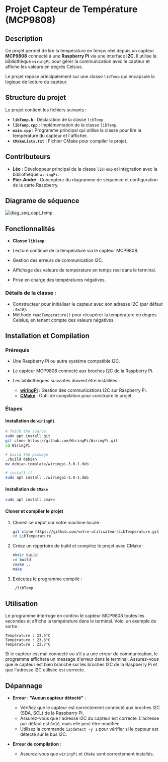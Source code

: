 # Projet Capteur de Température (MCP9808)

## Description

Ce projet permet de lire la température en temps réel depuis un capteur **MCP9808** connecté à une **Raspberry Pi** via une interface **I2C**. Il utilise la bibliothèque `wiringPi` pour gérer la communication avec le capteur et affiche les valeurs en degrés Celsius.

Le projet repose principalement sur une classe `libTemp` qui encapsule la logique de lecture du capteur.

## Structure du projet

Le projet contient les fichiers suivants :

- **`libTemp.h`** : Déclaration de la classe `libTemp`.
- **`libTemp.cpp`** : Implémentation de la classe `libTemp`.
- **`main.cpp`** : Programme principal qui utilise la classe pour lire la température du capteur et l'afficher.
- **`CMakeLists.txt`** : Fichier CMake pour compiler le projet.

## Contributeurs

- **Léo** : Développeur principal de la classe `libTemp` et intégration avec la bibliothèque `wiringPi`.
- **Pier-André** : Concepteur du diagramme de séquence et configuration de la carte Raspberry.

## Diagrame de séquence

![diag_seq_capt_temp](https://github.com/user-attachments/assets/b5e01db1-c2e3-4408-ac18-049ea37bd5bd)


## Fonctionnalités

- **Classe `libTemp`** :
  
- Lecture continue de la température via le capteur MCP9808.
- Gestion des erreurs de communication I2C.
- Affichage des valeurs de température en temps réel dans le terminal.
- Prise en charge des températures négatives.

### Détails de la classe :
  - Constructeur pour initialiser le capteur avec son adresse I2C (par défaut : `0x18`).
  - Méthode `readTemperature()` pour récupérer la température en degrés Celsius, en tenant compte des valeurs négatives.
  
## Installation et Compilation

### Prérequis

- Une Raspberry Pi ou autre système compatible I2C.
- Le capteur MCP9808 connecté aux broches I2C de la Raspberry Pi.
- Les bibliothèques suivantes doivent être installées :

  - **[wiringPi](https://github.com/WiringPi/WiringPi)** : Gestion des communications I2C sur Raspberry Pi.
  - **[CMake](https://cmake.org/)** : Outil de compilation pour construire le projet.

### Étapes

#### Installation de `wiringPi`

``` bash
# fetch the source
sudo apt install git
git clone https://github.com/WiringPi/WiringPi.git
cd WiringPi

# build the package
./build debian
mv debian-template/wiringpi-3.0-1.deb .

# install it
sudo apt install ./wiringpi-3.0-1.deb
```
#### Installation de `CMake`

``` bash
sudo apt install cmake
```

#### Cloner et compiler le projet

1. Clonez ce dépôt sur votre machine locale :
    ```bash
    git clone https://github.com/votre-utilisateur/LibTemperature.git
    cd LibTemperature
    ```

2. Créez un répertoire de build et compilez le projet avec CMake :
    ```bash
    mkdir build
    cd build
    cmake ..
    make
    ```

3. Exécutez le programme compilé :
    ```bash
    ./libTemp
    ```

## Utilisation

Le programme interroge en continu le capteur MCP9808 toutes les secondes et affiche la température dans le terminal. Voici un exemple de sortie :

```
Température : 23.5°C
Température : 23.6°C
Température : 23.7°C
```

Si le capteur est mal connecté ou s'il y a une erreur de communication, le programme affichera un message d'erreur dans le terminal. Assurez-vous que le capteur est bien branché sur les broches I2C de la Raspberry Pi et que l'adresse I2C utilisée est correcte.

## Dépannage

- **Erreur : "Aucun capteur détecté"** :
  - Vérifiez que le capteur est correctement connecté aux broches I2C (SDA, SCL) de la Raspberry Pi.
  - Assurez-vous que l'adresse I2C du capteur est correcte. L'adresse par défaut est `0x18`, mais elle peut être modifiée.
  - Utilisez la commande `i2cdetect -y 1` pour vérifier si le capteur est détecté sur le bus I2C.

- **Erreur de compilation** :
  - Assurez-vous que `wiringPi` et `CMake` sont correctement installés.
